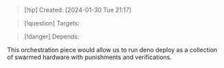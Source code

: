 
>[!tip] Created: [2024-01-30 Tue 21:17]

>[!question] Targets: 

>[!danger] Depends: 

This orchestration piece would allow us to run deno deploy as a collection of swarmed hardware with punishments and verifications.